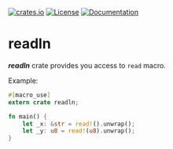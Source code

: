 [![crates.io](https://img.shields.io/crates/v/readln.svg)](https://crates.io/crates/readln)
[![License](https://img.shields.io/crates/l/readln.svg)](https://choosealicense.com/licenses/mpl-2.0/)
[![Documentation](https://img.shields.io/docsrs/readln/latest)](https://docs.rs/readln)

# readln

__*readln*__ crate provides you access to `read` macro.

Example:

```rust
#[macro_use]
extern crate readln;

fn main() {
    let _x: &str = read!().unwrap();
    let _y: u8 = read!(u8).unwrap();
}
```